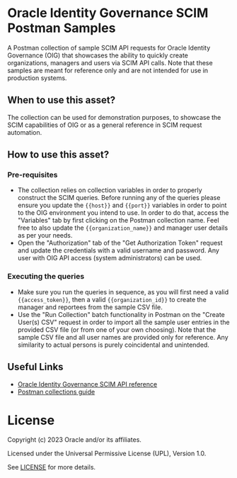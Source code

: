 # Oracle Identity Governance SCIM Postman Samples

A Postman collection of sample SCIM API requests for Oracle Identity Governance (OIG) that showcases the ability to quickly create organizations, managers and users via SCIM API calls. Note that these samples are meant for reference only and are not intended for use in production systems.

## When to use this asset?

The collection can be used for demonstration purposes, to showcase the SCIM capabilities of OIG or as a general reference in SCIM request automation.

## How to use this asset?

### Pre-requisites

- The collection relies on collection variables in order to properly construct the SCIM queries. Before running any of the queries please ensure you update the `{{host}}` and `{{port}}` variables in order to point to the OIG environment you intend to use. In order to do that, access the "Variables" tab by first clicking on the Postman collection name. Feel free to also update the `{{organization_name}}` and manager user details as per your needs.
- Open the "Authorization" tab of the "Get Authorization Token" request and update the credentials with a valid username and password. Any user with OIG API access (system administrators) can be used.

### Executing the queries

- Make sure you run the queries in sequence, as you will first need a valid `{{access_token}}`, then a valid `{{organization_id}}` to create the manager and reportees from the sample CSV file.
- Use the "Run Collection" batch functionality in Postman on the "Create User(s) CSV" request in order to import all the sample user entries in the provided CSV file (or from one of your own choosing). Note that the sample CSV file and all user names are provided only for reference. Any similarity to actual persons is purely coincidental and unintended.

## Useful Links

- [Oracle Identity Governance SCIM API reference](https://docs.oracle.com/en/middleware/idm/identity-governance/12.2.1.4/omdev/using-scim-rest-services.html)
- [Postman collections guide](https://learning.postman.com/docs/collections/collections-overview/)

# License

Copyright (c) 2023 Oracle and/or its affiliates.

Licensed under the Universal Permissive License (UPL), Version 1.0.

See [LICENSE](https://github.com/oracle-devrel/technology-engineering/blob/main/LICENSE) for more details.
